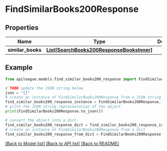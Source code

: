 # FindSimilarBooks200Response


## Properties

Name | Type | Description | Notes
------------ | ------------- | ------------- | -------------
**similar_books** | [**List[SearchBooks200ResponseBooksInner]**](SearchBooks200ResponseBooksInner.md) |  | [optional] 

## Example

```python
from apileague.models.find_similar_books200_response import FindSimilarBooks200Response

# TODO update the JSON string below
json = "{}"
# create an instance of FindSimilarBooks200Response from a JSON string
find_similar_books200_response_instance = FindSimilarBooks200Response.from_json(json)
# print the JSON string representation of the object
print(FindSimilarBooks200Response.to_json())

# convert the object into a dict
find_similar_books200_response_dict = find_similar_books200_response_instance.to_dict()
# create an instance of FindSimilarBooks200Response from a dict
find_similar_books200_response_from_dict = FindSimilarBooks200Response.from_dict(find_similar_books200_response_dict)
```
[[Back to Model list]](../README.md#documentation-for-models) [[Back to API list]](../README.md#documentation-for-api-endpoints) [[Back to README]](../README.md)


